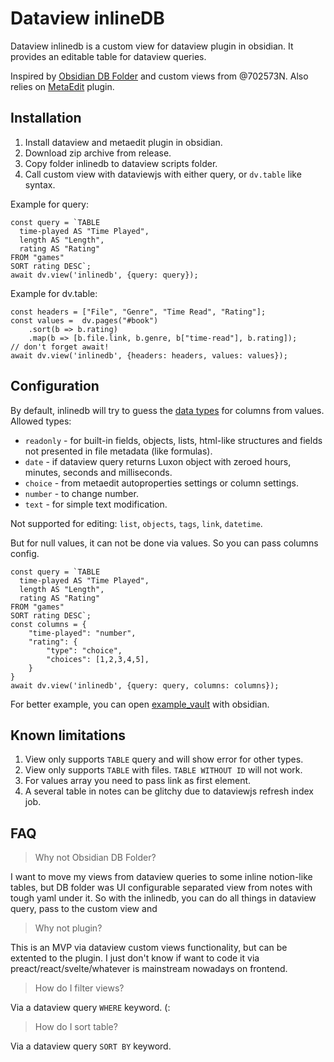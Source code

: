 # Dataview inlineDB

Dataview inlinedb is a custom view for dataview plugin in obsidian. It provides an editable table for dataview queries. 

Inspired by [Obsidian DB Folder](https://github.com/RafaelGB/obsidian-db-folder) and custom views from @702573N. Also relies on [MetaEdit](https://github.com/chhoumann/MetaEdit) plugin.

## Installation

1. Install dataview and metaedit plugin in obsidian.
2. Download zip archive from release.
3. Copy folder inlinedb to dataview scripts folder.
4. Call custom view with dataviewjs with either query, or `dv.table` like syntax.

Example for query:
```dataviewjs
const query = `TABLE
  time-played AS "Time Played",
  length AS "Length",
  rating AS "Rating"
FROM "games"
SORT rating DESC`;
await dv.view('inlinedb', {query: query});
```

Example for dv.table:
```dataviewjs
const headers = ["File", "Genre", "Time Read", "Rating"];
const values =  dv.pages("#book")
    .sort(b => b.rating)
    .map(b => [b.file.link, b.genre, b["time-read"], b.rating]);
// don't forget await!
await dv.view('inlinedb', {headers: headers, values: values});
```

## Configuration

By default, inlinedb will try to guess the [data types](https://blacksmithgu.github.io/obsidian-dataview/annotation/types-of-metadata/) for columns from values. 
Allowed types:
- `readonly` - for built-in fields, objects, lists, html-like structures and fields not presented in file metadata (like formulas).
- `date` - if dataview query returns Luxon object with zeroed hours, minutes, seconds and milliseconds.
- `choice` - from metaedit autoproperties settings or column settings.
- `number` - to change number.
- `text` - for simple text modification.

Not supported for editing: `list`, `objects`, `tags`, `link`, `datetime`.

But for null values, it can not be done via values. So you can pass columns config.
```dataviewjs
const query = `TABLE
  time-played AS "Time Played",
  length AS "Length",
  rating AS "Rating"
FROM "games"
SORT rating DESC`;
const columns = {
    "time-played": "number",
    "rating": {
        "type": "choice",
        "choices": [1,2,3,4,5],
    }
}
await dv.view('inlinedb', {query: query, columns: columns});
```

For better example, you can open [example_vault](example_vault/example%20inlinedb.md) with obsidian.

## Known limitations

1. View only supports `TABLE` query and will show error for other types.
2. View only supports `TABLE` with files. `TABLE WITHOUT ID` will not work.
3. For values array you need to pass link as first element.
4. A several table in notes can be glitchy due to dataviewjs refresh index job.

## FAQ

> Why not Obsidian DB Folder?

I want to move my views from dataview queries to some inline notion-like tables, but DB folder was UI configurable separated view from notes with tough yaml under it. So with the inlinedb, you can do all things in dataview query, pass to the custom view and 

> Why not plugin?

This is an MVP via dataview custom views functionality, but can be extented to the plugin. I just don't know if want to code it via preact/react/svelte/whatever is mainstream nowadays on frontend.

> How do I filter views?

Via a dataview query `WHERE` keyword. (:

> How do I sort table?

Via a dataview query `SORT BY` keyword.
